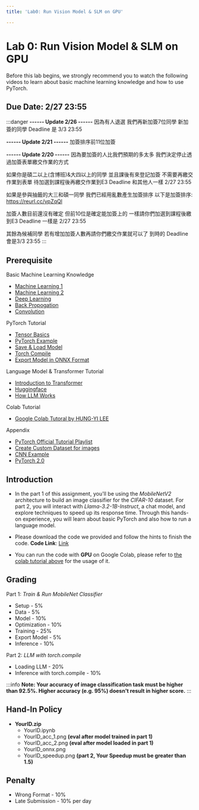 ```yaml
---
title: 'Lab0: Run Vision Model & SLM on GPU'

---
```


# Lab 0: Run Vision Model & SLM on GPU
Before this lab begins, we strongly recommend you to watch the following videos to learn about basic machine learning knowledge and how to use PyTorch.

## **Due Date: 2/27 23:55**
:::danger
**------ Update 2/26 ------**
因為有人退選
我們再新加簽7位同學
新加簽的同學 Deadline 是 3/3 23:55

**------ Update 2/21 ------**
加簽排序前11位加簽

**------ Update 2/20 ------** 
因為要加簽的人比我們預期的多太多
我們決定停止透過加簽表單繳交作業的方式

如果你是碩二以上(含博班)&大四以上的同學
並且課後有來登記加簽
不需要再繳交作業到表單
待加選到課程後再繳交作業到E3
Deadline 和其他人一樣 2/27 23:55

如果是參與抽籤的大三和碩一同學
我們已經用亂數產生加簽排序
以下是加簽排序: https://reurl.cc/vpZqQl

加簽人數目前還沒有確定
但前10位是確定能加簽上的 
一樣請你們加選到課程後繳到E3
Deadline 一樣是 2/27 23:55

其餘為候補同學 若有增加加簽人數再請你們繳交作業就可以了
到時的 Deadline 會是3/3 23:55
:::

## **Prerequisite**

Basic Machine Learning Knowledge

- [Machine Learning 1](https://www.youtube.com/watch?v=Ye018rCVvOo)
- [Machine Learning 2](https://www.youtube.com/watch?v=bHcJCp2Fyxs)
- [Deep Learning](https://www.youtube.com/watch?v=Dr-WRlEFefw)
- [Back Propogation](https://www.youtube.com/watch?v=ibJpTrp5mcE)
- [Convolution](https://www.youtube.com/watch?v=OP5HcXJg2Aw&list=PLJV_el3uVTsMhtt7_Y6sgTHGHp1Vb2P2J&index=9)

PyTorch Tutorial


- [Tensor Basics](https://www.youtube.com/watch?v=exaWOE8jvy8&list=PLqnslRFeH2UrcDBWF5mfPGpqQDSta6VK4&index=2)
- [PyTorch Example](https://www.youtube.com/watch?v=Jy4wM2X21u0&list=PLhhyoLH6IjfxeoooqP9rhU3HJIAVAJ3Vz&index=3)
- [Save & Load Model](https://www.youtube.com/watch?v=g6kQl_EFn84&list=PLhhyoLH6IjfxeoooqP9rhU3HJIAVAJ3Vz&index=7)
- [Torch Compile](https://pytorch.org/tutorials/intermediate/torch_compile_tutorial.html)
- [Export Model in ONNX Format](https://pytorch.org/docs/stable/onnx_torchscript.html)

<span id="Language Model Tutorial"></span>
Language Model & Transformer Tutorial

- [Introduction to Transformer](https://profuse-mule-ca0.notion.site/Transformer-Learning-Materials-3307acd25e7b4328bdf05d86afac27c7)
- [Huggingface](https://huggingface.co/learn/nlp-course/chapter1/1)
- [How LLM Works](https://www.youtube.com/watch?v=wjZofJX0v4M)

<span id="colab-tutorial"></span>
Colab Tutorial

- [Google Colab Tutoral by HUNG-YI LEE](https://speech.ee.ntu.edu.tw/~hylee/ml/ml2022-course-data/Colab%20Tutorial%202022.pdf)

Appendix

- [PyTorch Official Tutorial Playlist](https://www.youtube.com/watch?v=EMXfZB8FVUA&list=PLqnslRFeH2UrcDBWF5mfPGpqQDSta6VK4)
- [Create Custom Dataset for images](https://www.youtube.com/watch?v=ZoZHd0Zm3RY&list=PLhhyoLH6IjfxeoooqP9rhU3HJIAVAJ3Vz&index=9)
- [CNN Example](https://www.youtube.com/watch?v=wnK3uWv_WkU&list=PLhhyoLH6IjfxeoooqP9rhU3HJIAVAJ3Vz&index=4)
- [PyTorch 2.0](https://youtu.be/GYQTJnD-yjQ?si=Oeg6xPsjpXqpkl7V)


## **Introduction**



- In the part 1 of this assignment, you'll be using the *MobileNetV2* architecture to build an image classifier for the *CIFAR-10* dataset. For part 2, you will interact with *Llama-3.2-1B-Instruct*, a chat model, and explore techniques to speed up its response time. Through this hands-on experience, you will learn about basic PyTorch and also how to run a language model.

- Please download the code we provided and follow the hints to finish the code.
**Code Link**: [Link](https://drive.google.com/file/d/1XATUOLU3PXX7lP0Y3R50xe0-4bjUSj-4/view?usp=sharing)

- You can run the code with **GPU** on Google Colab, please refer to [the colab tutorial above](#colab-tutorial) for the usage of it.

## **Grading**

Part 1: *Train & Run MobileNet Classifier*
- Setup - 5%
- Data - 5%
- Model - 10%
- Optimization - 10%
- Training - 25%
- Export Model - 5%
- Inference - 10%


Part 2: *LLM with torch.compile*
- Loading LLM - 20%
- Inference with torch.compile - 10%

:::info
**Note: 
Your accuracy of image classification task must be higher than 92.5%. 
Higher accuracy (e.g. 95%) doesn't result in higher score.**
:::

## **Hand-In Policy**
- **YourID.zip**
    - YourID.ipynb
    - YourID_acc_1.png **(eval after model trained in part 1)**
    - YourID_acc_2.png **(eval after model loaded in part 1)**
    - YourID_onnx.png
    - YourID_speedup.png **(part 2, Your Speedup must be greater than 1.5)**

## **Penalty**

- Wrong Format - 10%
- Late Submission - 10% per day
